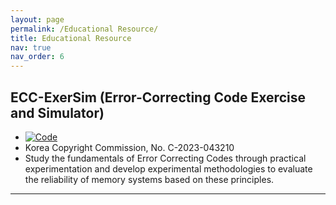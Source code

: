 ```yaml
---
layout: page
permalink: /Educational Resource/
title: Educational Resource
nav: true
nav_order: 6
---
```


<!-- Hide page title -->
<style>
h1 {
	display: none;
}
</style>


<!-- _pages/educational-resource.md -->

## ECC-ExerSim (Error-Correcting Code Exercise and Simulator)

 - [![Code](https://img.shields.io/badge/Code-Click%20Here-blue)](https://github.com/dongwhee-kim/ECC-exercise)
 - Korea Copyright Commission, No. C-2023-043210
 - Study the fundamentals of Error Correcting Codes through practical experimentation and develop experimental methodologies to evaluate the reliability of memory systems based on these principles.
<!-- description: Materials for courses you taught. Replace this text with your description. -->

---
